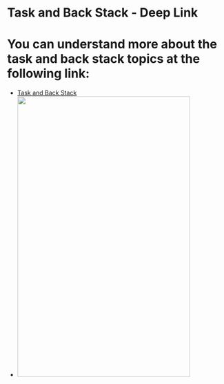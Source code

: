 # Task and Back Stack - Deep Link
# You can understand more about the task and back stack topics at the following link:
- [Task and Back Stack](https://developer.android.com/guide/components/activities/tasks-and-back-stack)
- <img src="https://gifdicoding.blob.core.windows.net/academyandroid/android_navigasi_notif.gif" width="400" height="650"/>
